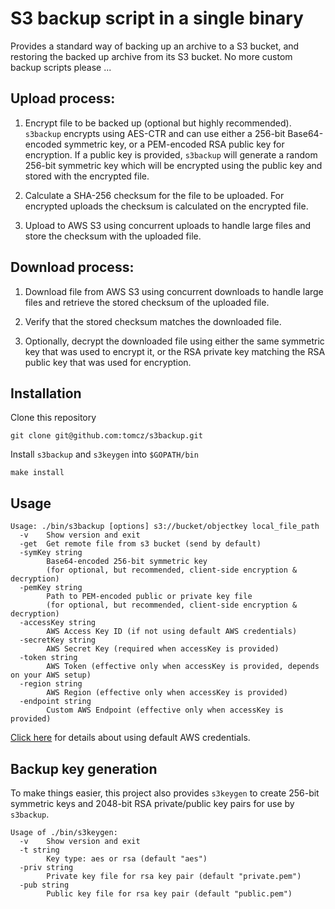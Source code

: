 # S3 backup script in a single binary

Provides a standard way of backing up an archive to a S3 bucket, and restoring the backed up
archive from its S3 bucket. No more custom backup scripts please ...

## Upload process:

1. Encrypt file to be backed up (optional but highly recommended). `s3backup` encrypts using
AES-CTR and can use either a 256-bit Base64-encoded symmetric key, or a PEM-encoded RSA public
key for encryption. If a public key is provided, `s3backup` will generate a random 256-bit
symmetric key which will be encrypted using the public key and stored with the encrypted file.

2. Calculate a SHA-256 checksum for the file to be uploaded. For encrypted uploads the checksum
is calculated on the encrypted file.

3. Upload to AWS S3 using concurrent uploads to handle large files and store the checksum with
the uploaded file.

## Download process:

1. Download file from AWS S3 using concurrent downloads to handle large files and retrieve the
stored checksum of the uploaded file.

2. Verify that the stored checksum matches the downloaded file.

3. Optionally, decrypt the downloaded file using either the same symmetric key that was used
to encrypt it, or the RSA private key matching the RSA public key that was used for encryption.

## Installation

Clone this repository

```
git clone git@github.com:tomcz/s3backup.git
```

Install `s3backup` and `s3keygen` into `$GOPATH/bin`

```
make install
```

## Usage

```
Usage: ./bin/s3backup [options] s3://bucket/objectkey local_file_path
  -v    Show version and exit
  -get  Get remote file from s3 bucket (send by default)
  -symKey string
        Base64-encoded 256-bit symmetric key
        (for optional, but recommended, client-side encryption & decryption)
  -pemKey string
        Path to PEM-encoded public or private key file
        (for optional, but recommended, client-side encryption & decryption)
  -accessKey string
        AWS Access Key ID (if not using default AWS credentials)
  -secretKey string
        AWS Secret Key (required when accessKey is provided)
  -token string
        AWS Token (effective only when accessKey is provided, depends on your AWS setup)
  -region string
        AWS Region (effective only when accessKey is provided)
  -endpoint string
        Custom AWS Endpoint (effective only when accessKey is provided)
```

[Click here](https://docs.aws.amazon.com/sdk-for-go/v1/developer-guide/configuring-sdk.html)
for details about using default AWS credentials.

## Backup key generation

To make things easier, this project also provides `s3keygen` to create 256-bit symmetric keys
and 2048-bit RSA private/public key pairs for use by `s3backup`.

```
Usage of ./bin/s3keygen:
  -v    Show version and exit
  -t string
        Key type: aes or rsa (default "aes")
  -priv string
        Private key file for rsa key pair (default "private.pem")
  -pub string
        Public key file for rsa key pair (default "public.pem")
```
